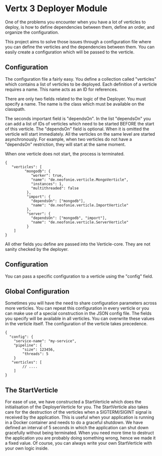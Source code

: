 # Vertx 3 Deployer Module

One of the problems you encounter when you have a lot of verticles to deploy, 
is how to define dependencies between them, define an order, and organize the 
configuration. 

This project aims to solve those issues through a configuration file where you
can define the verticles and the dependencies between them. You can easily
create a configuration which will be passed to the verticle.

## Configuration

The configuration file a fairly easy. You define a collection called 
"verticles" which contains a list of verticles to be deployed. Each definition
of a verticle requires a name. This name acts as an ID for references.

There are only two fields related to the logic of the Deployer. You must
specify a name. The name is the class which must be available on the classpath. 

The seconds important field is "dependsOn". In the list "dependsOn"
you can add a list of IDs of verticles which need to be started BEFORE the 
start of this verticle. The "dependsOn" field is optional. When it is omitted
the verticle will start immediately. All the verticles on the same level
are started asynchronously. For example, when two verticles do not have a
"dependsOn" restriction, they will start at the same moment.

When one verticle does not start, the process is terminated.

```
{
   "verticles": [
         "mongodb": {
            "worker": true,
            "name": "de.neofonie.verticle.MongoVerticle",
            "instances": 1,
            "multithreaded": false
          },
          "import": {
            "dependsOn": ["mongodb"],
            "name": "de.neofonie.verticle.ImportVerticle"
          },
          "server": {
            "dependsOn": ["mongodb", "import"],
            "name": "de.neofonie.verticle.ServerVerticle"
          }
    ] 
}
```

All other fields you define are passed into the Verticle-core. They are not
sanity checked by the deployer.

## Configuration

You can pass a specific configuration to a verticle using the "config" field.


## Global Configuration

Sometimes you will have the need to share configuration parameters across
more verticles. You can repeat this configuration in every verticle or you
can make use of a special construction in the JSON config file. 
The fields you specify will be available in all verticles. You can overwrite
these values in the verticle itself. The configuration of the verticle
takes precedence.


```
{
  "config": {
    "service-name": "my-service",
    "pipeline": {
        "size": 123456,        
        "threads": 5
    }
   "verticles": [
        // ....
    ] 
}
```

## The StartVerticle

For ease of use, we have constructed a StartVerticle which does the 
initialisation of the DeployerVerticle for you. The StartVerticle also takes
care for the destruction of the verticles when a SIGTERM/SIGINT signal is
received by the application. This is useful when your application is running
in a Docker container and needs to do a graceful shutdown. We have defined
an interval of 5 seconds in which the application can shut down gracefully
without being terminated. When you need more time to destruct the application
you are probably doing something wrong, hence we made it a fixed value. Of 
course, you can always write your own StartVerticle with your own logic inside.
